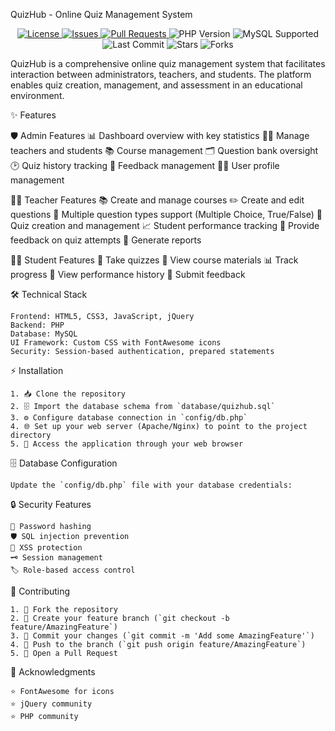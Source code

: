 QuizHub - Online Quiz Management System

<p align="center">
  <a href="https://github.com/kkraddi111/QuizHub">
    <img src="https://img.shields.io/github/license/kkraddi111/QuizHub?style=flat-square" alt="License">
  </a>
  <a href="https://github.com/kkraddi111/QuizHub/issues">
    <img src="https://img.shields.io/github/issues/kkraddi111/QuizHub?style=flat-square" alt="Issues">
  </a>
  <a href="https://github.com/kkraddi111/QuizHub/pulls">
    <img src="https://img.shields.io/github/issues-pr/kkraddi111/QuizHub?style=flat-square" alt="Pull Requests">
  </a>
  <img src="https://img.shields.io/badge/PHP-%3E%3D7.0-blue?style=flat-square" alt="PHP Version">
  <img src="https://img.shields.io/badge/MySQL-Supported-blue?style=flat-square" alt="MySQL Supported">
  <img src="https://img.shields.io/github/last-commit/kkraddi111/QuizHub?style=flat-square" alt="Last Commit">
  <img src="https://img.shields.io/github/stars/kkraddi111/QuizHub?style=flat-square" alt="Stars">
  <img src="https://img.shields.io/github/forks/kkraddi111/QuizHub?style=flat-square" alt="Forks">
</p>

QuizHub is a comprehensive online quiz management system that facilitates interaction between administrators, teachers, and students. The platform enables quiz creation, management, and assessment in an educational environment.


✨ Features

  🛡️ Admin Features
    📊 Dashboard overview with key statistics
    👩‍🏫 Manage teachers and students
    📚 Course management
    🗂️ Question bank oversight
    🕑 Quiz history tracking
    💬 Feedback management
    🙍‍♂️ User profile management

  👨‍🏫 Teacher Features
    📚 Create and manage courses
    ✏️ Create and edit questions
    🔢 Multiple question types support (Multiple Choice, True/False)
    📝 Quiz creation and management
    📈 Student performance tracking
    💬 Provide feedback on quiz attempts
    📑 Generate reports

  👨‍🎓 Student Features
    📝 Take quizzes
    📖 View course materials
    📊 Track progress
    🏅 View performance history
    💬 Submit feedback


🛠️ Technical Stack

    Frontend: HTML5, CSS3, JavaScript, jQuery
    Backend: PHP
    Database: MySQL
    UI Framework: Custom CSS with FontAwesome icons
    Security: Session-based authentication, prepared statements


⚡ Installation

    1. 📥 Clone the repository
    2. 🗄️ Import the database schema from `database/quizhub.sql`
    3. ⚙️ Configure database connection in `config/db.php`
    4. 🌐 Set up your web server (Apache/Nginx) to point to the project directory
    5. 🚀 Access the application through your web browser


🗄️ Database Configuration

    Update the `config/db.php` file with your database credentials: 


🔒 Security Features

    🔑 Password hashing
    🛡️ SQL injection prevention
    🧹 XSS protection
    🗝️ Session management
    🏷️ Role-based access control


🤝 Contributing

    1. 🍴 Fork the repository
    2. 🌱 Create your feature branch (`git checkout -b feature/AmazingFeature`)
    3. 💾 Commit your changes (`git commit -m 'Add some AmazingFeature'`)
    4. 🚀 Push to the branch (`git push origin feature/AmazingFeature`)
    5. 📝 Open a Pull Request


🙏 Acknowledgments

    ⭐ FontAwesome for icons
    ⭐ jQuery community
    ⭐ PHP community

